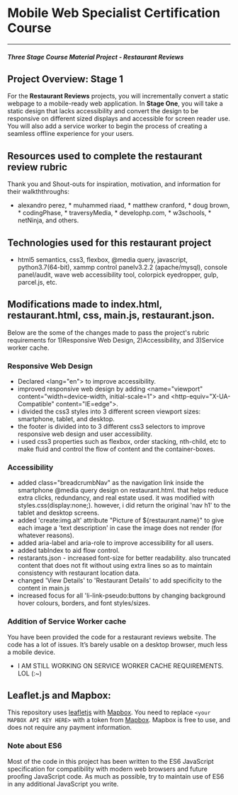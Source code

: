 # Mobile Web Specialist Certification Course
---
#### _Three Stage Course Material Project - Restaurant Reviews_

## Project Overview: Stage 1

For the **Restaurant Reviews** projects, you will incrementally convert a static webpage to a mobile-ready web application. In **Stage One**, you will take a static design that lacks accessibility and convert the design to be responsive on different sized displays and accessible for screen reader use. You will also add a service worker to begin the process of creating a seamless offline experience for your users.

## Resources used to complete the restaurant review rubric
Thank you and Shout-outs for inspiration, motivation, and information for their walkththroughs:
* alexandro perez, * muhammed riaad, * matthew cranford, * doug brown, * codingPhase, * traversyMedia, * develophp.com, * w3schools, * netNinja, and others.

## Technologies used for this restaurant project
* html5 semantics, css3, flexbox, @media query, javascript, python3.7(64-bit), xammp control panelv3.2.2 (apache/mysql), console panel/audit, wave web accessibility tool, colorpick eyedropper, gulp, parcel.js, etc.

## Modifications made to index.html, restaurant.html, css, main.js, restaurant.json.
Below are the some of the changes made to pass the project's rubric requirements for 1)Responsive Web Design, 2)Accessibility, and 3)Service worker cache.

### Responsive Web Design
* Declared <lang="en"> to improve accessibility.
* improved responsive web design by adding <name="viewport" content="width=device-width, initial-scale=1"> and <http-equiv="X-UA-Compatible" content="IE=edge">.
* i divided the css3 styles into 3 different screen viewport sizes: smartphone, tablet, and desktop.
* the footer is divided into to 3 different css3 selectors to improve responsive web design and user accessibility.
* i used css3 properties such as flexbox, order stacking, nth-child, etc to make fluid and control the flow of content and the container-boxes.

### Accessibility
* added class="breadcrumbNav" as the navigation link inside the smartphone @media query design on restaurant.html. that helps reduce extra clicks, redundancy, and real estate used. it was modified with styles.css(display:none;). however, i did return the original 'nav h1' to the tablet and desktop screens.
* added 'create:img.alt' attribute "Picture of ${restaurant.name}" to give each image a 'text description' in case the image does not render (for whatever reasons).
* added aria-label and aria-role to improve accessibility for all users.
* added tabIndex to aid flow control.
* restarants.json - increased font-size for better readability. also truncated content that does not fit without using extra lines so as to maintain consistency with restaurant location data.
* changed 'View Details' to 'Restaurant Details' to add specificity to the content in main.js
* increased focus for all 'li-link-pseudo:buttons by changing background hover colours, borders, and font styles/sizes. 

### Addition of Service Worker cache
You have been provided the code for a restaurant reviews website. The code has a lot of issues. It’s barely usable on a desktop browser, much less a mobile device. 

* I AM STILL WORKING ON SERVICE WORKER CACHE REQUIREMENTS. LOL (:~)

## Leaflet.js and Mapbox:

This repository uses [leafletjs](https://leafletjs.com/) with [Mapbox](https://www.mapbox.com/). You need to replace `<your MAPBOX API KEY HERE>` with a token from [Mapbox](https://www.mapbox.com/). Mapbox is free to use, and does not require any payment information. 

### Note about ES6

Most of the code in this project has been written to the ES6 JavaScript specification for compatibility with modern web browsers and future proofing JavaScript code. As much as possible, try to maintain use of ES6 in any additional JavaScript you write. 